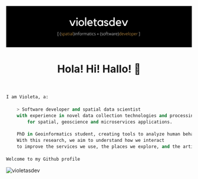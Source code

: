 <!--![Violeta's GitHub stats](https://github-readme-stats.vercel.app/api?username=violetasdev&count_private=true&theme=dark)-->

<div align="center">
    <img src="https://raw.githubusercontent.com/violetasdev/violetasdev/main/violetasdev_banner.png" alt="violetasdev">
</div>

<h1 align='center'> Hola! Hi! Hallo! 👋</h1> 

<br>

```python
I am Violeta, a:

    > Software developer and spatial data scientist 
    with experience in novel data collection technologies and processing techniques 
        for spatial, geoscience and microservices applications. 
    
    PhD in Geoinformatics student, creating tools to analyze human behaviour using Skeleton Spatio-temporal data. 
    With this research, we aim to understand how we interact 
    to improve the services we use, the places we explore, and the artificial agents we create.
    
Welcome to my Github profile

```



<div align="left">
    <img src="https://github-readme-stats.vercel.app/api?username=violetasdev&show_icons=true&theme=great-gatsby"  width="400px" alt="violetasdev">
</div>



<!--

![Top Langs](https://github-readme-stats.vercel.app/api/top-langs/?username=violetasdev&layout=compact&langs_count=10&theme=dark&hide=xslt,smarty,perl,batchfile,hack)



**violetasdev/violetasdev** is a ✨ _special_ ✨ repository because its `README.md` (this file) appears on your GitHub profile.

Here are some ideas to get you started:

- 🔭 I’m currently working on ...
- 🌱 I’m currently learning ...
- 👯 I’m looking to collaborate on ...
- 🤔 I’m looking for help with ...
- 💬 Ask me about ...
- 📫 How to reach me: ...
- 😄 Pronouns: ...
- ⚡ Fun fact: ...
-->
